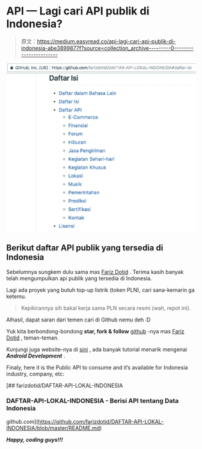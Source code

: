 # API — Lagi cari API publik di Indonesia?

> 原文：<https://medium.easyread.co/api-lagi-cari-api-publik-di-indonesia-abe3899877f?source=collection_archive---------0----------------------->

![](img/96976b36a5889608c1448419e52fec5c.png)

## Berikut daftar API publik yang tersedia di Indonesia

Sebelumnya sungkem dulu sama mas [Fariz Dotid](https://medium.com/u/6d96bad7ff4f?source=post_page-----abe3899877f--------------------------------) . Terima kasih banyak telah mengumpulkan api publik yang tersedia di Indonesia.

Lagi ada proyek yang butuh top-up listrik (token PLN), cari sana-kemarin ga ketemu.

> Kepikirannya sih bakal kerja sama PLN secara resmi (wah, repot ini).

Alhasil, dapat saran dari temen cari di Github nemu deh :D

Yuk kita berbondong-bondong **star, fork & follow** [github](https://github.com/farizdotid) -nya mas [Fariz Dotid](https://medium.com/u/6d96bad7ff4f?source=post_page-----abe3899877f--------------------------------) , teman-teman.

Kunjungi juga website-nya di [sini](http://farizdotid.com/) , ada banyak tutorial menarik mengenai ***Android Development*** .

Finaly, here it is the Public API to consume and it’s available for Indonesia industry, company, etc:

[](https://github.com/farizdotid/DAFTAR-API-LOKAL-INDONESIA/blob/master/README.md) [## farizdotid/DAFTAR-API-LOKAL-INDONESIA

### DAFTAR-API-LOKAL-INDONESIA - Berisi API tentang Data Indonesia

github.com](https://github.com/farizdotid/DAFTAR-API-LOKAL-INDONESIA/blob/master/README.md) 

***Happy, coding guys!!!***